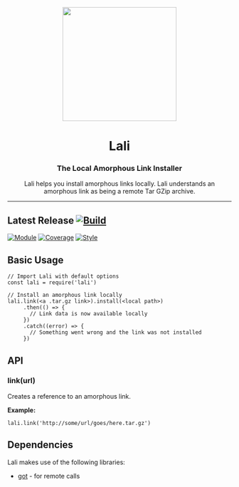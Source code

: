 <p align="center">
<img src="https://raw.githubusercontent.com/idancali/lali/master/logo.png" width="256px">
</p>

<h1 align="center"> Lali </h1>
<h3 align="center"> The Local Amorphous Link Installer </h3>
<p align="center"> Lali helps you install amorphous links locally. Lali understands an amorphous link as being a remote Tar GZip archive.
</p>
<hr/>

## Latest Release [![Build](https://circleci.com/gh/idancali/lali.svg?style=svg)](https://circleci.com/gh/idancali/lali)

[![Module](https://img.shields.io/npm/v/lali.svg)](https://www.npmjs.com/package/lali)
[![Coverage](https://api.codeclimate.com/v1/badges/3218ab8690250b0aeeba/test_coverage)](https://codeclimate.com/github/idancali/lali/test_coverage)
[![Style](https://img.shields.io/badge/code%20style-standard-brightgreen.svg)](http://standardjs.com)

## Basic Usage

```
// Import Lali with default options
const lali = require('lali')

// Install an amorphous link locally
lali.link(<a .tar.gz link>).install(<local path>)
     .then(() => {
       // Link data is now available locally
     })
     .catch((error) => {
       // Something went wrong and the link was not installed
     })
```

## API

### link(url)

Creates a reference to an amorphous link.

**Example:**

```
lali.link('http://some/url/goes/here.tar.gz')
```

## Dependencies

Lali makes use of the following libraries:

* [got](https://github.com/sindresorhus/got) - for remote calls
